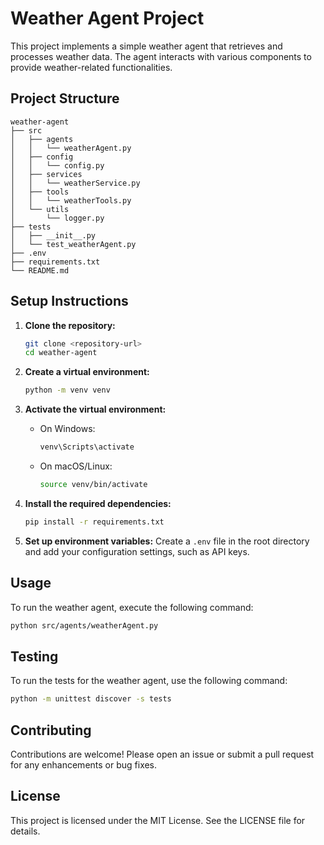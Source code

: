# Weather Agent Project

This project implements a simple weather agent that retrieves and processes weather data. The agent interacts with various components to provide weather-related functionalities.

## Project Structure

```
weather-agent
├── src
│   ├── agents
│   │   └── weatherAgent.py
│   ├── config
│   │   └── config.py
│   ├── services
│   │   └── weatherService.py
│   ├── tools
│   │   └── weatherTools.py
│   └── utils
│       └── logger.py
├── tests
│   ├── __init__.py
│   └── test_weatherAgent.py
├── .env
├── requirements.txt
└── README.md
```

## Setup Instructions

1. **Clone the repository:**
   ```bash
   git clone <repository-url>
   cd weather-agent
   ```

2. **Create a virtual environment:**
   ```bash
   python -m venv venv
   ```

3. **Activate the virtual environment:**
   - On Windows:
     ```bash
     venv\Scripts\activate
     ```
   - On macOS/Linux:
     ```bash
     source venv/bin/activate
     ```

4. **Install the required dependencies:**
   ```bash
   pip install -r requirements.txt
   ```

5. **Set up environment variables:**
   Create a `.env` file in the root directory and add your configuration settings, such as API keys.

## Usage

To run the weather agent, execute the following command:

```bash
python src/agents/weatherAgent.py
```

## Testing

To run the tests for the weather agent, use the following command:

```bash
python -m unittest discover -s tests
```

## Contributing

Contributions are welcome! Please open an issue or submit a pull request for any enhancements or bug fixes.

## License

This project is licensed under the MIT License. See the LICENSE file for details.